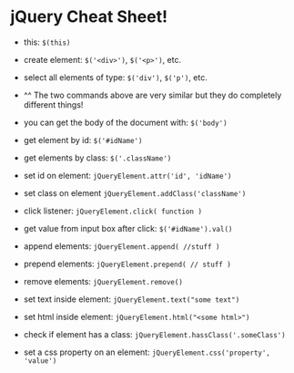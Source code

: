 # jQuery Cheat Sheet!

- this: `$(this)`

- create element: `$('<div>')`, `$('<p>')`, etc.

- select all elements of type: `$('div')`, `$('p')`, etc.

- ^^ The two commands above are very similar but they do completely different things! 

- you can get the body of the document with: `$('body')`

- get element by id: `$('#idName')`

- get elements by class: `$('.className')`

- set id on element: `jQueryElement.attr('id', 'idName')`

- set class on element `jQueryElement.addClass('className')`

- click listener: `jQueryElement.click( function )`

- get value from input box after click: `$('#idName').val()`

- append elements: `jQueryElement.append( //stuff )`

- prepend elements: `jQueryElement.prepend( // stuff )`

- remove elements: `jQueryElement.remove()`

- set text inside element: `jQueryElement.text("some text")`

- set html inside element: `jQueryElement.html("<some html>")`

- check if element has a class: `jQueryElement.hassClass('.someClass')`

- set a css property on an element: `jQueryElement.css('property', 'value')`